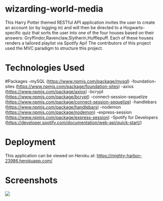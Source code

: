 # wizarding-world-media

This Harry Potter themed RESTful API application invites the user to create an account (or by logging in) and will then be directed to a Hogwarts-specific quiz that sorts the user into one of the four houses based on their answers: Gryffindor,Ravenclaw,Slytherin,Hufflepuff. Each of these houses renders a tailored playlist via Spotify Api! The contributors of this project used the MVC paradigm to structure this project.


# Technologies Used
#Packages 
-mySQL (https://www.npmjs.com/package/mysql)
-foundation-sites (https://www.npmjs.com/package/foundation-sites)
-axios (https://www.npmjs.com/package/axios)
-bcrypt (https://www.npmjs.com/package/bcrypt)
-connect-session-sequelize (https://www.npmjs.com/package/connect-session-sequelize)
-handlebars (https://www.npmjs.com/package/handlebars)
-nodemon (https://www.npmjs.com/package/nodemon)
-express-session (https://www.npmjs.com/package/express-session)
-Spotify for Developers (https://developer.spotify.com/documentation/web-api/quick-start/)


# Deployment 
This application can be viewed on Heroku at:
https://mighty-harbor-23986.herokuapp.com/


# Screenshots

![](https://user-images.githubusercontent.com/65379991/99922235-7cf96800-2cfd-11eb-8183-9782a8b8f7b8.png)
 

